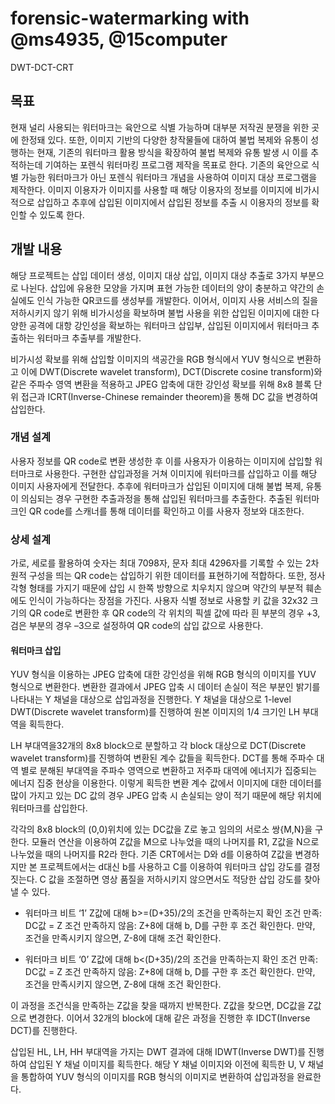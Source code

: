 # forensic-watermarking with @ms4935, @15computer
DWT-DCT-CRT


## 목표
   
현재 널리 사용되는 워터마크는 육안으로 식별 가능하며 대부분 저작권 분쟁을 위한 곳에 한정돼 있다. 
또한, 이미지 기반의 다양한 창작물들에 대하여 불법 복제와 유통이 성행하는 현재, 기존의 워터마크 활용 방식을 확장하여 불법 복제와 유통 발생 시 이를 추적하는데 기여하는 포렌식 워터마킹 프로그램 제작을 목표로 한다. 
기존의 육안으로 식별 가능한 워터마크가 아닌 포렌식 워터마크 개념을 사용하여 이미지 대상 프로그램을 제작한다. 
이미지 이용자가 이미지를 사용할 때 해당 이용자의 정보를 이미지에 비가시적으로 삽입하고 추후에 삽입된 이미지에서 삽입된 정보를 추출 시 이용자의 정보를 확인할 수 있도록 한다.


## 개발 내용
   
해당 프로젝트는 삽입 데이터 생성, 이미지 대상 삽입, 이미지 대상 추출로 3가지 부분으로 나뉜다. 삽입에 유용한 모양을 가지며 표현 가능한 데이터의 양이 충분하고 약간의 손실에도 인식 가능한 QR코드를 생성부를 개발한다. 이어서, 이미지 사용 서비스의 질을 저하시키지 않기 위해 비가시성을 확보하며 불법 사용을 위한 삽입된 이미지에 대한 다양한 공격에 대항 강인성을 확보하는 워터마크 삽입부, 삽입된 이미지에서 워터마크 추출하는 워터마크 추출부를 개발한다.  

비가시성 확보를 위해 삽입할 이미지의 색공간을 RGB 형식에서 YUV 형식으로 변환하고 이에 DWT(Discrete wavelet transform), DCT(Discrete cosine transform)와 같은 주파수 영역 변환을 적용하고 JPEG 압축에 대한 강인성 확보를 위해 8x8 블록 단위 접근과 ICRT(Inverse-Chinese remainder theorem)을 통해 DC 값을 변경하여 삽입한다. 



### 개념 설계 

사용자 정보를 QR code로 변환 생성한 후 이를 사용자가 이용하는 이미지에 삽입할 워터마크로 사용한다. 구현한 삽입과정을 거쳐 이미지에 워터마크를 삽입하고 이를 해당 이미지 사용자에게 전달한다. 추후에 워터마크가 삽입된 이미지에 대해 불법 복제, 유통이 의심되는 경우 구현한 추출과정을 통해 삽입된 워터마크를 추출한다. 추출된 워터마크인 QR code를 스캐너를 통해 데이터를 확인하고 이를 사용자 정보와 대조한다.


### 상세 설계
가로, 세로를 활용하여 숫자는 최대 7098자, 문자 최대 4296자를 기록할 수 있는 2차원적 구성을 띄는 QR code는 삽입하기 위한 데이터를 표현하기에 적합하다. 또한, 정사각형 형태를 가지기 때문에 삽입 시 한쪽 방향으로 치우치지 않으며 약간의 부분적 훼손에도 인식이 가능하다는 장점을 가진다. 사용자 식별 정보로 사용할 키 값을 32x32 크기의 QR code로 변환한 후 QR code의 각 위치의 픽셀 값에 따라 흰 부분의 경우 +3, 검은 부분의 경우 –3으로 설정하여 QR code의 삽입 값으로 사용한다. 

#### 워터마크 삽입 
YUV 형식을 이용하는 JPEG 압축에 대한 강인성을 위해 RGB 형식의 이미지를 YUV 형식으로 변환한다. 변환한 결과에서 JPEG 압축 시 데이터 손실이 적은 부분인 밝기를 나타내는 Y 채널을 대상으로 삽입과정을 진행한다. Y 채널을 대상으로 1-level DWT(Discrete wavelet transform)를 진행하여 원본 이미지의 1/4 크기인 LH 부대역을 획득한다.

LH 부대역을32개의 8x8 block으로 분할하고 각 block 대상으로 DCT(Discrete wavelet transform)를 진행하여 변환된 계수 값들을 획득한다. DCT를 통해 주파수 대역 별로 분해된 부대역을 주파수 영역으로 변환하고 저주파 대역에 에너지가 집중되는 에너지 집중 현상을 이용한다. 이렇게 획득한 변환 계수 값에서 이미지에 대한 데이터를 많이 가지고 있는 DC 값의 경우 JPEG 압축 시 손실되는 양이 적기 때문에 해당 위치에 워터마크를 삽입한다. 

 각각의 8x8 block의 (0,0)위치에 있는 DC값을 Z로 놓고 임의의 서로소 쌍{M,N}을 구한다. 모듈러 연산을 이용하여 Z값을 M으로 나누었을 때의 나머지를 R1, Z값을 N으로 나누었을 때의 나머지를 R2라 한다.
 기존 CRT에서는 D와 d를 이용하여 Z값을 변경하지만 본 프로젝트에서는 d대신 b를 사용하고 C를 이용하여 워터마크 삽입 강도를 결정짓는다. C 값을 조절하면 영상 품질을 저하시키지 않으면서도 적당한 삽입 강도를 찾아낼 수 있다. 

- 워터마크 비트 ‘1’
Z값에 대해 b>=(D+35)/2의 조건을 만족하는지 확인
조건 만족: DC값 = Z
조건 만족하지 않음: 
Z+8에 대해 b, D를 구한 후 조건 확인한다.
만약, 조건을 만족시키지 않으면, Z-8에 대해 조건 확인한다.

- 워터마크 비트 ‘0’
Z값에 대해 b<(D+35)/2의 조건을 만족하는지 확인
조건 만족: DC값 = Z
조건 만족하지 않음: 
Z+8에 대해 b, D를 구한 후 조건 확인한다.
만약, 조건을 만족시키지 않으면, Z-8에 대해 조건 확인한다.

이 과정을 조건식을 만족하는 Z값을 찾을 때까지 반복한다. Z값을 찾으면, DC값을 Z값으로 변경한다. 이어서 32개의 block에 대해 같은 과정을 진행한 후 IDCT(Inverse DCT)를 진행한다.

삽입된 HL, LH, HH 부대역을 가지는 DWT 결과에 대해 IDWT(Inverse DWT)를 진행하여 삽입된 Y 채널 이미지를 획득한다. 해당 Y 채널 이미지와 이전에 획득한 U, V 채널을 통합하여 YUV 형식의 이미지를 RGB 형식의 이미지로 변환하여 삽입과정을 완료한다.



